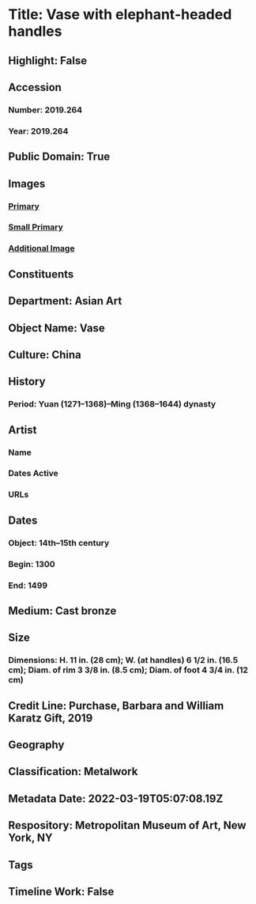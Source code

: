 # Title: Vase with elephant-headed handles
## Highlight: False
## Accession
### Number: 2019.264
### Year: 2019.264
## Public Domain: True
## Images
### [Primary](https://images.metmuseum.org/CRDImages/as/original/DP-23610-001.jpg)
### [Small Primary](https://images.metmuseum.org/CRDImages/as/web-large/DP-23610-001.jpg)
### [Additional Image](https://images.metmuseum.org/CRDImages/as/original/DP-23610-002.jpg)
## Constituents
## Department: Asian Art
## Object Name: Vase
## Culture: China
## History
### Period: Yuan (1271–1368)–Ming (1368–1644) dynasty
## Artist
### Name
### Dates Active
### URLs
## Dates
### Object: 14th–15th century
### Begin: 1300
### End: 1499
## Medium: Cast bronze
## Size
### Dimensions: H. 11 in. (28 cm); W. (at handles) 6 1/2 in. (16.5 cm); Diam. of rim 3 3/8 in. (8.5 cm); Diam. of foot 4 3/4 in. (12 cm)
## Credit Line: Purchase, Barbara and William Karatz Gift, 2019
## Geography
## Classification: Metalwork
## Metadata Date: 2022-03-19T05:07:08.19Z
## Respository: Metropolitan Museum of Art, New York, NY
## Tags
## Timeline Work: False